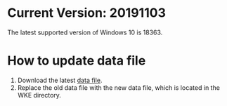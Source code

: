 # Current Version: 20191103
The latest supported version of Windows 10 is 18363.

# How to update data file
1. Download the latest [data file](https://raw.githubusercontent.com/AxtMueller/Windows-Kernel-Explorer/master/data/WindowsKernelExplorer.dat).   
2. Replace the old data file with the new data file, which is located in the WKE directory.
